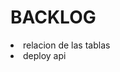 <h1>BACKLOG</h1>
<li type=”square”>relacion de las tablas </li>
<li type=”square”>deploy api</li>



